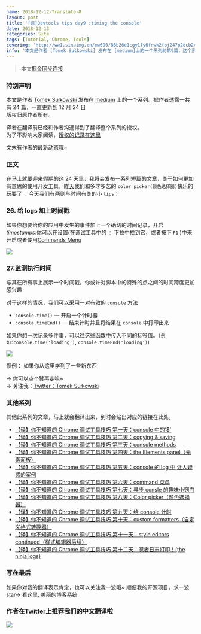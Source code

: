 ```yaml
---
name: 2018-12-12-Translate-8
layout: post
title: '[译]Devtools tips day9 :timing the console'
date: 2018-12-13
categories: Site
tags: [Tutorial, Chrome, Tools]
coverimg: 'http://ww1.sinaimg.cn/mw690/88b26e1cgy1fy6fnwk2foj247p2dcb2c.jpg'
info: '本文是作者 [Tomek Sułkowski] 发布在 [medium]上的一个系列的第9篇，这个系列一共有24篇'
---
```


> 本文[掘金同步连接](https://juejin.im/post/5c11809ef265da61141c76f1)

### 特别声明

本文是作者 [Tomek Sułkowski](https://twitter.com/sulco) 发布在 [medium](https://medium.com/@tomsu) 上的一个系列。据作者透露一共有 24 篇，一直更新到 12 月 24 日<br>
版权归原作者所有。<br>

译者在翻译前已经和作者沟通得到了翻译整个系列的授权。<br>
为了不影响大家阅读，[授权的记录在这里](https://juejin.im/post/5c09a80151882521c81168a2)<br>

文末有作者的最新动态哦~

### 正文

在马上就要迎来假期的这 24 天里，我将会发布一系列短篇的文章，关于如何更加有意思的使用开发工具，[昨天](https://juejin.im/post/5c10d9d1f265da6118019028)我们和多才多艺的 `color picker(颜色选择器)`快乐的玩耍了 ，今天我们有两则与时间有关的小 `tips`：

### 26. 给 logs 加上时间戳

如果你想要给你的应用中发生的事件加上一个确切的时间记录，开启 *timestamps*.你可以在设置(在调试工具中的 `⋮` 下拉中找到它，或者按下 `F1` )中来开启或者使用[Commands Menu](https://medium.com/@tomsu/devtools-tips-day-6-thecommand-menu-449eb3966d9#7404)

![](https://user-gold-cdn.xitu.io/2018/12/13/167a467d9f9ff467?w=892&h=458&f=gif&s=559604)

### 27.监测执行时间

与其在所有事上展示一个时间戳，你或许对脚本中的特殊的点之间的时间跨度更加感兴趣

对于这样的情况，我们可以采用一对有效的 `console` 方法

- `console.time()` — 开启一个计时器
- `console.timeEnd()` — 结束计时并且将结果在 `console` 中打印出来

如果你想一次记录多件事，可以往这些函数中传入不同的标签值。`(例如:console.time('loading')`, `console.timeEnd('loading')`)

![](https://user-gold-cdn.xitu.io/2018/12/13/167a484d3824545d?w=888&h=454&f=gif&s=89986)


惯例： 如果你从这里学到了一些新东西

→ 你可以点个赞再走嘛~<br>
→ 关注我：[Twitter：Tomek Sułkowski](https://twitter.com/sulco)

### 其他系列

其他此系列的文章，马上就会翻译出来，到时会贴出对应的链接在此处。

- [【译】你不知道的 Chrome 调试工具技巧 第一天：console 中的'\$'](https://juejin.im/post/5c09a80151882521c81168a2)
- [【译】你不知道的 Chrome 调试工具技巧 第二天：copying & saving](https://juejin.im/post/5c0a0d5ff265da61117a1c75)
- [【译】你不知道的 Chrome 调试工具技巧 第三天：console methods](https://juejin.im/post/5c0a8ce6f265da6141716329)
- [【译】你不知道的 Chrome 调试工具技巧 第四天：the Elements panel（元素面板）](https://juejin.im/post/5c0d2d85f265da612061a62f)
- [【译】你不知道的 Chrome 调试工具技巧 第五天：console 的 log 中,让人疑惑的案例](https://juejin.im/post/5c0edc31f265da611c26d08a)
- [【译】你不知道的 Chrome 调试工具技巧 第六天：command 菜单](https://juejin.im/post/5c0ee12551882545e24ef291)
- [【译】你不知道的 Chrome 调试工具技巧 第七天：异步 consle 的趣味小窍门](https://juejin.im/post/5c0fdfc46fb9a049b13e0d82)
- [【译】你不知道的 Chrome 调试工具技巧 第八天：Color picker（颜色选择器）](https://juejin.im/post/5c10d9d1f265da6118019028)
- [【译】你不知道的 Chrome 调试工具技巧 第九天：给 console 计时](https://juejin.im/post/5c11809ef265da61141c76f1)
- [【译】你不知道的 Chrome 调试工具技巧 第十天：custom formatters（自定义格式转换器）](https://juejin.im/post/5c1365a9e51d452f8e6034cb)
- [【译】你不知道的 Chrome 调试工具技巧 第十一天：style editors continued（样式编辑器后续）](https://juejin.im/post/5c137ac3f265da617974b675)
- [【译】你不知道的 Chrome 调试工具技巧 第十二天：忍者日志打印！(the ninja logs)](https://juejin.im/post/5c16d943518825566d2365f3)


### 写在最后

如果你对我的翻译表示肯定，也可以关注我一波哦~
顺便我的开源项目，求一波 star→ [看这里, 美丽的博客系统](https://github.com/DendiSe7enGitHub/vue-blog-generater)

### 作者在Twitter上推荐我们的中文翻译啦

![](https://user-gold-cdn.xitu.io/2018/12/13/167a5ae8a72ac531?imageView2/2/w/800/q/100)
